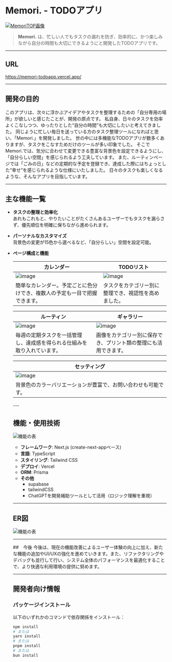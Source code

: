 # Memori. - TODOアプリ
[![MemoriTOP画像](https://github.com/user-attachments/assets/15118719-2678-4199-a94e-1d9cbd166ec9)](https://memori-todoapp.vercel.app/)
> **Memori.** は、忙しい人でもタスクの漏れを防ぎ、効率的に、かつ楽しみながら自分の時間も大切にできるようにと開発したTODOアプリです。
---

## URL
https://memori-todoapp.vercel.app/

---

## 開発の目的

このアプリは、次々に浮かぶアイデアやタスクを整理するための「自分専用の場所」が欲しいと感じたことが、開発の原点です。
私自身、日々のタスクを効率よくこなしつつ、ゆったりとした“自分の時間”も大切にしたいと考えてきました。
同じように忙しい毎日を送っている方のタスク整理ツールになればと思い、「Memori.」を開発しました。
世の中には多機能なTODOアプリが数多くありますが、タスクをこなすためだけのツールが多い印象でした。
そこでMemori.では、気分に合わせて変更できる豊富な背景色を設定できるようにし、「自分らしい空間」を感じられるよう工夫しています。
また、ルーティンページでは「ごみの日」などの定期的な予定を登録でき、達成した際にはちょっとした“幸せ”を感じられるような仕様にいたしました。
日々のタスクも楽しくなるような、そんなアプリを目指しています。

---

## 主な機能一覧

- **タスクの整理と効率化**  
  あれもこれもと、やりたいことがたくさんあるユーザーでもタスクを漏らさず、優先順位を明確に保ちながら進められます。

- **パーソナルなカスタマイズ**  
  背景色の変更が15色から選べるなど、「自分らしい」空間を設定可能。

- **ページ構成と機能**
 <markdown-accessiblity-table data-catalyst=""><table>
<thead>
<tr>
<th>カレンダー</th>
<th>TODOリスト</th>
</tr>
</thead>
<tbody>
<tr>
<td><img src="https://github.com/user-attachments/assets/aa35909a-3b6d-4ed9-98f2-6968447fc444" alt="image" style="max-width: 100%;"></td>
<td><img src="https://github.com/user-attachments/assets/1c3cc392-dee1-452d-8722-6881ec32653e" alt="image" style="max-width: 100%;"></td>
</tr>
<tr>
<td>簡単なカレンダー。予定ごとに色分けでき、複数人の予定も一目で把握できます。</td>
<td>タスクをカテゴリー別に整理でき、視認性を高めました。</td>
</tr>
</tbody>
</table></markdown-accessiblity-table>

<markdown-accessiblity-table data-catalyst=""><table>
<thead>
<tr>
<th>ルーティン</th>
<th>ギャラリー</th>
</tr>
</thead>
<tbody>
<tr>
<td><img src="https://github.com/user-attachments/assets/f2d8cbe4-3f33-46ab-9047-d761ccafc6c4" alt="image" style="max-width: 100%;"></td>
<td><img src="https://github.com/user-attachments/assets/5ee2532a-e051-4e9c-8312-749dedfbfd42" alt="image" style="max-width: 100%;"></td>

</tr>
<tr>
<td>毎週の定期タスクを一括管理し、達成感を得られる仕組みを取り入れています。</td>
<td>画像をカテゴリー別に保存でき、プリント類の整理にも活用できます。</td>
</tr>
</tbody>
</table></markdown-accessiblity-table>

<markdown-accessiblity-table data-catalyst=""><table>
<thead>
<tr>
<th>セッティング</th>

</tr>
</thead>
<tbody>
<tr>
<td><img src="https://github.com/user-attachments/assets/7878a6b7-38db-458d-a8cb-33ab7c447150" alt="image" style="max-width: 100%;"></td>
</tr>
<tr>
<td>背景色のカラーバリエーションが豊富で、お問い合わせも可能です。</td>
</tr>
</tbody>
</table></markdown-accessiblity-table>
---

## 機能・使用技術
![機能の表](https://github.com/user-attachments/assets/db0d6961-6d16-41d9-a251-4a1194f69721)

- **フレームワーク**: Next.js (create-next-appベース)
- **言語**: TypeScript
- **スタイリング**: Tailwind CSS
- **デプロイ**: Vercel
- **ORM**: Prisma
- **その他**
  - supabase
  - tailwindCSS
  - ChatGPTを開発補助ツールとして活用（ロジック理解を重視）

---

## ER図
![機能の表](https://github.com/user-attachments/assets/0c5a174b-db52-4310-9cf1-77e4af66dd4a)

---
##　今後
今後は、現在の機能改善によるユーザー体験の向上に加え、新たな機能の追加やUI/UXの強化を進めていきます。また、リファクタリングやデバッグも並行して行い、システム全体のパフォーマンスを最適化することで、より快適な利用環境の提供に努めます。

---
##  開発者向け情報

### パッケージインストール

以下のいずれかのコマンドで依存関係をインストール：

```bash
npm install
# または
yarn install
# または
pnpm install
# または
bun install
